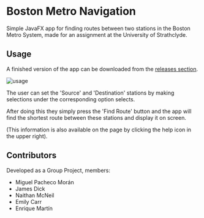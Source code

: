 # Boston Metro Navigation
Simple JavaFX app for finding routes between two stations in the Boston Metro System, made for an assignment at the University of Strathclyde.

## Usage
A finished version of the app can be downloaded from the [releases section](https://github.com/JamesDick/boston-metro-java/releases/tag/v1.0).

![usage](https://user-images.githubusercontent.com/47461489/113008994-77aa9f00-916f-11eb-915e-78b9852e3df1.gif)

The user can set the 'Source' and 'Destination' stations by making selections under the corresponding option selects. 

After doing this they simply press the 'Find Route' button and the app will find the shortest route between these stations and display it on screen. 

(This information is also available on the page by clicking the help icon in the upper right).

## Contributors
Developed as a Group Project, members:
* Miguel Pacheco Morán
* James Dick
* Naithan McNeil
* Emily Carr
* Enrique Martín

